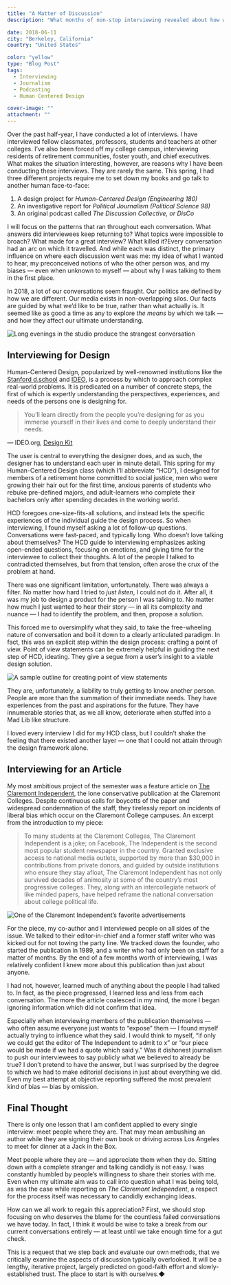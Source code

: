 ```yaml
---
title: "A Matter of Discussion"
description: "What months of non-stop interviewing revealed about how we exchange ideas."

date: 2018-06-11
city: "Berkeley, California"
country: "United States"

color: "yellow"
type: "Blog Post"
tags:
  - Interviewing
  - Journalism
  - Podcasting
  - Human Centered Design

cover-image: ""
attachment: ""
---
```


Over the past half-year, I have conducted a lot of interviews. I have interviewed fellow classmates, professors, students and teachers at other colleges. I’ve also been forced off my college campus, interviewing residents of retirement communities, foster youth, and chief executives. What makes the situation interesting, however, are reasons why I have been conducting these interviews. They are rarely the same. This spring, I had three different projects require me to set down my books and go talk to another human face-to-face:

1.  A design project for _Human-Centered Design (Engineering 180)_
2.  An investigative report for _Political Journalism (Political Science 98)_
3.  An original podcast called _The Discussion Collective, or DisCo_

I will focus on the patterns that ran throughout each conversation. What answers did interviewees keep returning to? What topics were impossible to broach? What made for a great interview? What killed it?Every conversation had an arc on which it travelled. And while each was distinct, the primary influence on where each discussion went was me: my idea of what I wanted to hear, my preconceived notions of who the other person was, and my biases — even when unknown to myself — about why I was talking to them in the first place.

In 2018, a lot of our conversations seem fraught. Our politics are defined by how we are different. Our media exists in non-overlapping silos. Our facts are guided by what we’d like to be true, rather than what actually is. It seemed like as good a time as any to explore _the means_ by which we talk — and how they affect our ultimate understanding.

![Long evenings in the studio produce the strangest conversation](./1.jpg)

## Interviewing for Design

Human-Centered Design, popularized by well-renowned institutions like the [Stanford d.school](https://dschool.stanford.edu) and [IDEO](https://www.ideo.com), is a process by which to approach complex real-world problems. It is predicated on a number of concrete steps, the first of which is expertly understanding the perspectives, experiences, and needs of the persons one is designing for.

> You’ll learn directly from the people you’re designing for as you immerse yourself in their lives and come to deeply understand their needs.

— IDEO.org, [Design Kit](http://www.designkit.org/human-centered-design)

The user is central to everything the designer does, and as such, the designer has to understand each user in minute detail. This spring for my Human-Centered Design class (which I’ll abbreviate “HCD”), I designed for members of a retirement home committed to social justice, men who were growing their hair out for the first time, anxious parents of students who rebuke pre-defined majors, and adult-learners who complete their bachelors only after spending decades in the working world.

HCD foregoes one-size-fits-all solutions, and instead lets the specific experiences of the individual guide the design process. So when interviewing, I found myself asking a lot of follow-up questions. Conversations were fast-paced, and typically long. Who doesn’t love talking about themselves? The HCD guide to interviewing emphasizes asking open-ended questions, focusing on emotions, and giving time for the interviewee to collect their thoughts. A lot of the people I talked to contradicted themselves, but from that tension, often arose the crux of the problem at hand.

There was one significant limitation, unfortunately. There was always a filter. No matter how hard I tried to _just listen_, I could not do it. After all, it was my job to design a product for the person I was talking to. No matter how much I just wanted to hear their story — in all its complexity and nuance — I had to identify the problem, and then, propose a solution.

This forced me to oversimplify what they said, to take the free-wheeling nature of conversation and boil it down to a clearly articulated paradigm. In fact, this was an explicit step within the design process: crafting a point of view. Point of view statements can be extremely helpful in guiding the next step of HCD, ideating. They give a segue from a user’s insight to a viable design solution.

![A sample outline for creating point of view statements](./3.png)

They are, unfortunately, a liability to truly getting to know another person. People are more than the summation of their immediate needs. They have experiences from the past and aspirations for the future. They have innumerable stories that, as we all know, deteriorate when stuffed into a Mad Lib like structure.

I loved every interview I did for my HCD class, but I couldn’t shake the feeling that there existed another layer — one that I could not attain through the design framework alone.

## Interviewing for an Article

My most ambitious project of the semester was a feature article on [The Claremont Independent](https://claremontindependent.com), the lone conservative publication at the Claremont Colleges. Despite continuous calls for boycotts of the paper and widespread condemnation of the staff, they tirelessly report on incidents of liberal bias which occur on the Claremont College campuses. An excerpt from the introduction to my piece:

> To many students at the Claremont Colleges, The Claremont Independent is a joke; on Facebook, The Independent is the second most popular student newspaper in the country. Granted exclusive access to national media outlets, supported by more than \$30,000 in contributions from private donors, and guided by outside institutions who ensure they stay afloat, The Claremont Independent has not only survived decades of animosity at some of the country’s most progressive colleges. They, along with an intercollegiate network of like minded papers, have helped reframe the national conversation about college political life.

![One of the Claremont Independent’s favorite advertisements](./4.png)

For the piece, my co-author and I interviewed people on all sides of the issue. We talked to their editor-in-chief and a former staff writer who was kicked out for not towing the party line. We tracked down the founder, who started the publication in 1989, and a writer who had only been on staff for a matter of months. By the end of a few months worth of interviewing, I was relatively confident I knew more about this publication than just about anyone.

I had not, however, learned much of anything about the people I had talked to. In fact, as the piece progressed, I learned less and less from each conversation. The more the article coalesced in my mind, the more I began ignoring information which did not confirm that idea.

Especially when interviewing members of the publication themselves — who often assume everyone just wants to “expose” them — I found myself actually trying to influence what they said. I would think to myself, “if only we could get the editor of The Independent to admit to x” or “our piece would be made if we had a quote which said y.” Was it dishonest journalism to push our interviewees to say publicly what we believed to already be true? I don’t pretend to have the answer, but I was surprised by the degree to which we had to make editorial decisions in just about everything we did. Even my best attempt at objective reporting suffered the most prevalent kind of bias — bias by omission.

## Final Thought

There is only one lesson that I am confident applied to every single interview: meet people where they are. That may mean ambushing an author while they are signing their own book or driving across Los Angeles to meet for dinner at a Jack in the Box.

Meet people where they are — and appreciate them when they do. Sitting down with a complete stranger and talking candidly is not easy. I was constantly humbled by people’s willingness to share their stories with me. Even when my ultimate aim was to call into question what I was being told, as was the case while reporting on _The Claremont Independent_, a respect for the process itself was necessary to candidly exchanging ideas.

How can we all work to regain this appreciation? First, we should stop focusing on who deserves the blame for the countless failed conversations we have today. In fact, I think it would be wise to take a break from our current conversations entirely — at least until we take enough time for a gut check.

This is a request that we step back and evaluate our own methods, that we critically examine the aspects of discussion typically overlooked. It will be a lengthy, iterative project, largely predicted on good-faith effort and slowly-established trust. The place to start is with ourselves.◆
